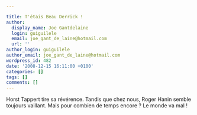 ```yaml
---

title: T'étais Beau Derrick !
author:
  display_name: Joe Gantdelaine
  login: guiguilele
  email: joe_gant_de_laine@hotmail.com
  url: ''
author_login: guiguilele
author_email: joe_gant_de_laine@hotmail.com
wordpress_id: 482
date: '2008-12-15 16:11:00 +0100'
categories: []
tags: []
comments: []
---
```

Horst Tappert tire sa révérence. Tandis que chez nous, Roger Hanin semble toujours vaillant. Mais pour combien de temps encore ? Le monde va mal !
